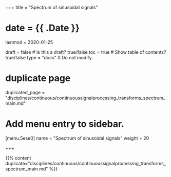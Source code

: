 +++
title = "Spectrum of sinusoidal signals"

# date = {{ .Date }}
lastmod = 2020-01-25

draft = false  # Is this a draft? true/false
toc = true  # Show table of contents? true/false
type = "docs"  # Do not modify.

# duplicate page
duplicated_page = "disciplines/continuous/continuoussignalprocessing_transforms_spectrum_main.md"

# Add menu entry to sidebar.
[menu.5ese0]
name = "Spectrum of sinusoidal signals"
weight = 20

+++

{{% content duplicate="disciplines/continuous/continuoussignalprocessing_transforms_spectrum_main.md" %}}
